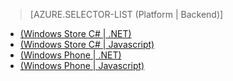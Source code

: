 > [AZURE.SELECTOR-LIST (Platform | Backend)]
- [(Windows Store C# | .NET)](/en-us/documentation/articles/mobile-services-dotnet-backend-windows-store-dotnet-upload-data-blob-storage/)
- [(Windows Store C# | Javascript)](/en-us/documentation/articles/mobile-services-windows-store-dotnet-upload-data-blob-storage/)
- [(Windows Phone | .NET)](/en-us/documentation/articles/mobile-services-dotnet-backend-windows-phone-upload-data-blob-storage/)
- [(Windows Phone | Javascript)](/en-us/documentation/articles/mobile-services-windows-phone-upload-data-blob-storage/)
<!--HONumber=27-->
